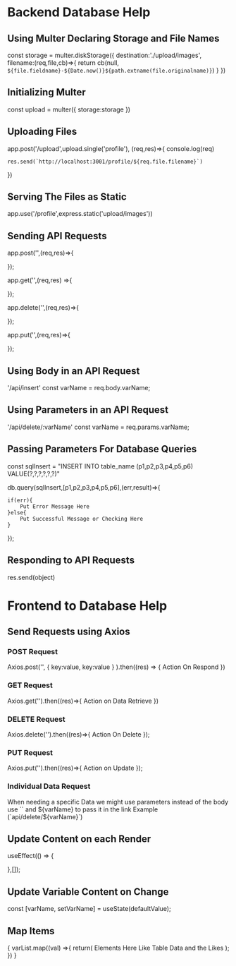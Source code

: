 # Backend Database Help

## Using Multer Declaring Storage and File Names
const storage = multer.diskStorage({
    destination:'./upload/images',
    filename:(req,file,cb)=>{
        return cb(null, `${file.fieldname}-${Date.now()}${path.extname(file.originalname)}`)
    }
})

## Initializing Multer
const upload = multer({
    storage:storage
})

## Uploading Files
app.post('/upload',upload.single('profile'), (req,res)=>{
    console.log(req)

    res.send(`http://localhost:3001/profile/${req.file.filename}`)
})

## Serving The Files as Static
app.use('/profile',express.static('upload/images'))

## Sending API Requests
app.post('',(req,res)=>{ 

}); 

app.get('',(req,res) =>{ 
 
}); 
  
app.delete('',(req,res)=>{ 
 
}); 
 
app.put('',(req,res)=>{ 
 
}); 
 
## Using Body in an API Request
'/api/insert' 
const varName = req.body.varName; 

## Using Parameters in an API Request
'/api/delete/:varName' 
const varName = req.params.varName;


## Passing Parameters For Database Queries
const sqlInsert = "INSERT INTO table_name (p1,p2,p3,p4,p5,p6) VALUE(?,?,?,?,?,?)" 

db.query(sqlInsert,[p1,p2,p3,p4,p5,p6],(err,result)=>{ 
    
    if(err){ 
        Put Error Message Here 
    }else{ 
        Put Successful Message or Checking Here 
    } 

}); 

## Responding to API Requests
res.send(object) 


# Frontend to Database Help

## Send Requests using Axios

### POST Request
Axios.post('', 
{ 
    key:value, 
    key:value 
} 
).then((res) => { 
    Action On Respond
}) 

### GET Request
Axios.get('').then((res)=>{ 
    Action on Data Retrieve 
}) 

### DELETE Request
Axios.delete('').then((res)=>{ 
    Action On Delete
}); 

### PUT Request
Axios.put('').then((res)=>{ 
    Action on Update 
}); 

### Individual Data Request
When needing a specific Data we might use parameters instead of the body use `` and ${varName} to pass it in the link Example (`api/delete/${varName}`) 

## Update Content on each Render
useEffect(() => {

},[]);

## Update Variable Content on Change
const [varName, setVarName] = useState(defaultValue);

## Map Items
{ 
    varList.map((val) =>{ 
        return( 
            Elements Here Like Table Data and the Likes 
        ); 
    }) 
} 